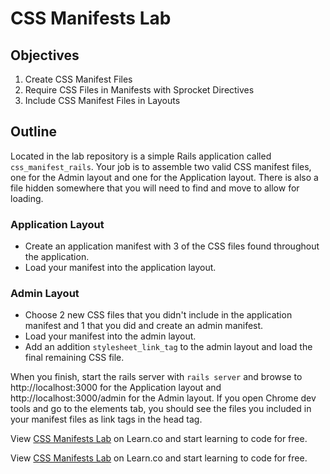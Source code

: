 # CSS Manifests Lab

## Objectives

1. Create CSS Manifest Files
2. Require CSS Files in Manifests with Sprocket Directives
3. Include CSS Manifest Files in Layouts

## Outline
Located in the lab repository is a simple Rails application called `css_manifest_rails`. Your job is to assemble two valid CSS manifest files, one for the Admin layout and one for the Application layout. There is also a file hidden somewhere that you will need to find and move to allow for loading.

### Application Layout
- Create an application manifest with 3 of the CSS files found throughout the application.
- Load your manifest into the application layout.

### Admin Layout
- Choose 2 new CSS files that you didn't include in the application manifest and 1 that you did and create an admin manifest.
- Load your manifest into the admin layout. 
- Add an addition `stylesheet_link_tag` to the admin layout and load the final remaining CSS file.

When you finish, start the rails server with `rails server` and browse to http://localhost:3000 for the Application layout and http://localhost:3000/admin for the Admin layout. If you open Chrome dev tools and go to the elements tab, you should see the files you included in your manifest files as link tags in the head tag.

<p data-visibility='hidden'>View <a href='https://learn.co/lessons/css-manifests-lab' title='CSS Manifests Lab'>CSS Manifests Lab</a> on Learn.co and start learning to code for free.</p>

<p data-visibility='hidden'>View <a href='https://learn.co/lessons/css-manifests-lab'>CSS Manifests Lab</a> on Learn.co and start learning to code for free.</p>

